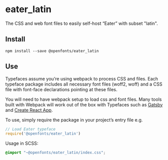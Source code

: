 
# eater_latin

The CSS and web font files to easily self-host “Eater” with subset "latin".

## Install

`npm install --save @openfonts/eater_latin`

## Use

Typefaces assume you’re using webpack to process CSS and files. Each typeface
package includes all necessary font files (woff2, woff) and a CSS file with
font-face declarations pointing at these files.

You will need to have webpack setup to load css and font files. Many tools built
with Webpack will work out of the box with Typefaces such as [Gatsby](https://github.com/gatsbyjs/gatsby)
and [Create React App](https://github.com/facebookincubator/create-react-app).

To use, simply require the package in your project’s entry file e.g.

```javascript
// Load Eater typeface
require('@openfonts/eater_latin')
```

Usage in SCSS:
```scss
@import "~@openfonts/eater_latin/index.css";
```
